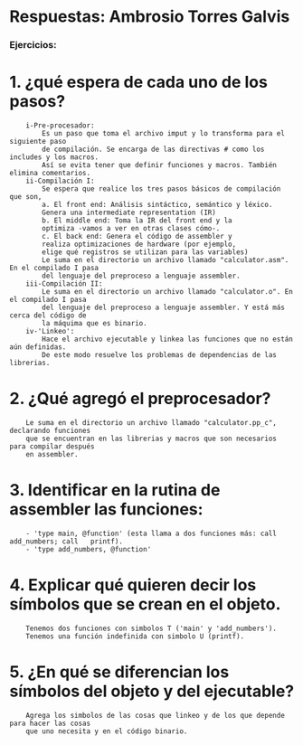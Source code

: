 # Respuestas: Ambrosio Torres Galvis
### Ejercicios:
#	1. ¿qué espera de cada uno de los pasos?
		i-Pre-procesador:
			Es un paso que toma el archivo imput y lo transforma para el siguiente paso
			de compilación. Se encarga de las directivas # como los includes y los macros.
			Así se evita tener que definir funciones y macros. También elimina comentarios.
		ii-Compilación I:
			Se espera que realice los tres pasos básicos de compilación que son,
			a. El front end: Análisis sintáctico, semántico y léxico.
			Genera una intermediate representation (IR)
			b. El middle end: Toma la IR del front end y la
			optimiza -vamos a ver en otras clases cómo-.
			c. El back end: Genera el código de assembler y
			realiza optimizaciones de hardware (por ejemplo,
			elige qué registros se utilizan para las variables)
			Le suma en el directorio un archivo llamado "calculator.asm". En el compilado I pasa 
			del lenguaje del preproceso a lenguaje assembler.
		iii-Compilación II:
			Le suma en el directorio un archivo llamado "calculator.o". En el compilado I pasa 
			del lenguaje del preproceso a lenguaje assembler. Y está más cerca del código de 
			la máquima que es binario.
		iv-'Linkeo':
			Hace el archivo ejecutable y linkea las funciones que no están aún definidas.
			De este modo resuelve los problemas de dependencias de las librerias.
#	2. ¿Qué agregó el preprocesador?
		Le suma en el directorio un archivo llamado "calculator.pp_c", declarando funciones
		que se encuentran en las librerias y macros que son necesarios para compilar después 
		en assembler.
#	3. Identificar en la rutina de assembler las funciones:
		- 'type	main, @function' (esta llama a dos funciones más: call	add_numbers; call	printf).
		- 'type	add_numbers, @function'
#   4. Explicar qué quieren decir los símbolos que se crean en el objeto.
		Tenemos dos funciones con simbolos T ('main' y 'add_numbers').
		Tenemos una función indefinida con simbolo U (printf).
#	5. ¿En qué se diferencian los símbolos del objeto y del ejecutable?
		Agrega los simbolos de las cosas que linkeo y de los que depende para hacer las cosas
		que uno necesita y en el código binario.
	
